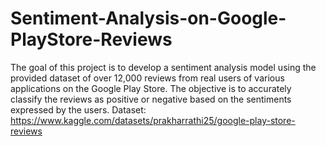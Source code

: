 # Sentiment-Analysis-on-Google-PlayStore-Reviews
The goal of this project is to develop a sentiment analysis model using the provided dataset of over 12,000 reviews from real users of various applications on the Google Play Store. The objective is to accurately classify the reviews as positive or negative based on the sentiments expressed by the users.
Dataset: https://www.kaggle.com/datasets/prakharrathi25/google-play-store-reviews
